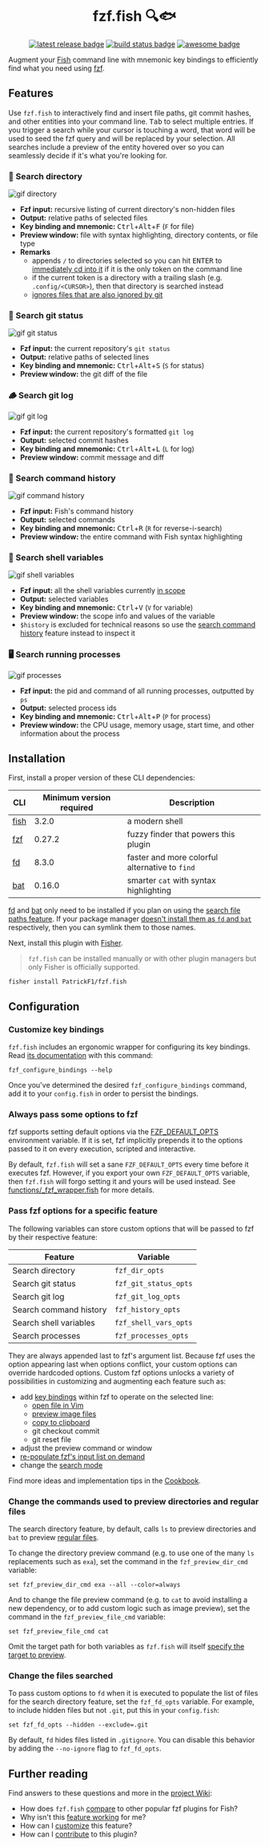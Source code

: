 <div align="center">

# fzf.fish 🔍🐟

[![latest release badge][]](https://github.com/patrickf1/fzf.fish/releases)
[![build status badge][]](https://github.com/patrickf1/fzf.fish/actions)
[![awesome badge][]](https://git.io/awsm.fish)

</div>

Augment your [Fish][] command line with mnemonic key bindings to efficiently find what you need using [fzf][].

## Features

Use `fzf.fish` to interactively find and insert file paths, git commit hashes, and other entities into your command line. <kbd>Tab</kbd> to select multiple entries. If you trigger a search while your cursor is touching a word, that word will be used to seed the fzf query and will be replaced by your selection. All searches include a preview of the entity hovered over so you can seamlessly decide if it's what you're looking for.

### 📁 Search directory

![gif directory](../assets/directory.gif)

- **Fzf input:** recursive listing of current directory's non-hidden files
- **Output:** relative paths of selected files
- **Key binding and mnemonic:** <kbd>Ctrl</kbd>+<kbd>Alt</kbd>+<kbd>F</kbd> (`F` for file)
- **Preview window:** file with syntax highlighting, directory contents, or file type
- **Remarks**
  - appends `/` to directories selected so you can hit <kbd>ENTER</kbd> to [immediately cd into it][cd docs] if it is the only token on the command line
  - if the current token is a directory with a trailing slash (e.g. `.config/<CURSOR>`), then that directory is searched instead
  - [ignores files that are also ignored by git](#fd-gi)

### 📝 Search git status

![gif git status](../assets/git_status.gif)

- **Fzf input:** the current repository's `git status`
- **Output:** relative paths of selected lines
- **Key binding and mnemonic:** <kbd>Ctrl</kbd>+<kbd>Alt</kbd>+<kbd>S</kbd> (`S` for status)
- **Preview window:** the git diff of the file

### 🪵 Search git log

![gif git log](../assets/git_log.gif)

- **Fzf input:** the current repository's formatted `git log`
- **Output:** selected commit hashes
- **Key binding and mnemonic:** <kbd>Ctrl</kbd>+<kbd>Alt</kbd>+<kbd>L</kbd> (`L` for log)
- **Preview window:** commit message and diff

### 📜 Search command history

![gif command history](../assets/command_history.gif)

- **Fzf input:** Fish's command history
- **Output:** selected commands
- **Key binding and mnemonic:** <kbd>Ctrl</kbd>+<kbd>R</kbd> (`R` for reverse-i-search)
- **Preview window:** the entire command with Fish syntax highlighting

### 🐚 Search shell variables

![gif shell variables](../assets/shell_variables.gif)

- **Fzf input:** all the shell variables currently [in scope][var scope]
- **Output:** selected variables
- **Key binding and mnemonic:** <kbd>Ctrl</kbd>+<kbd>V</kbd> (`V` for variable)
- **Preview window:** the scope info and values of the variable
- `$history` is excluded for technical reasons so use the [search command history](#previously-run-commands) feature instead to inspect it

### 🖥️ Search running processes

![gif processes](../assets/processes.gif)

- **Fzf input:** the pid and command of all running processes, outputted by `ps`
- **Output:** selected process ids
- **Key binding and mnemonic:** <kbd>Ctrl</kbd>+<kbd>Alt</kbd>+<kbd>P</kbd> (`P` for process)
- **Preview window:** the CPU usage, memory usage, start time, and other information about the process

## Installation

First, install a proper version of these CLI dependencies:

| CLI      | Minimum version required | Description                                    |
| -------- | ------------------------ | ---------------------------------------------- |
| [fish][] | 3.2.0                    | a modern shell                                 |
| [fzf][]  | 0.27.2                   | fuzzy finder that powers this plugin           |
| [fd][]   | 8.3.0                    | faster and more colorful alternative to `find` |
| [bat][]  | 0.16.0                   | smarter `cat` with syntax highlighting         |

[fd][] and [bat][] only need to be installed if you plan on using the [search file paths feature](#file-paths). If your package manager [doesn't install them as `fd` and `bat`](https://github.com/PatrickF1/fzf.fish/wiki/Troubleshooting#search-directory-feature-does-not-work) respectively, then you can symlink them to those names.

Next, install this plugin with [Fisher][].

> `fzf.fish` can be installed manually or with other plugin managers but only Fisher is officially supported.

```fish
fisher install PatrickF1/fzf.fish
```

## Configuration

### Customize key bindings

`fzf.fish` includes an ergonomic wrapper for configuring its key bindings. Read [its documentation](/functions/_fzf_configure_bindings_help.fish) with this command:

```fish
fzf_configure_bindings --help
```

Once you've determined the desired `fzf_configure_bindings` command, add it to your `config.fish` in order to persist the bindings.

### Always pass some options to fzf

fzf supports setting default options via the [FZF_DEFAULT_OPTS](https://github.com/junegunn/fzf#environment-variables) environment variable. If it is set, fzf implicitly prepends it to the options passed to it on every execution, scripted and interactive.

By default, `fzf.fish` will set a sane `FZF_DEFAULT_OPTS` every time before it executes fzf. However, if you export your own `FZF_DEFAULT_OPTS` variable, then `fzf.fish` will forgo setting it and yours will be used instead. See [functions/\_fzf_wrapper.fish](functions/_fzf_wrapper.fish) for more details.

### Pass fzf options for a specific feature

The following variables can store custom options that will be passed to fzf by their respective feature:

| Feature                | Variable              |
| ---------------------- | --------------------- |
| Search directory       | `fzf_dir_opts`        |
| Search git status      | `fzf_git_status_opts` |
| Search git log         | `fzf_git_log_opts`    |
| Search command history | `fzf_history_opts`    |
| Search shell variables | `fzf_shell_vars_opts` |
| Search processes       | `fzf_processes_opts`  |

They are always appended last to fzf's argument list. Because fzf uses the option appearing last when options conflict, your custom options can override hardcoded options. Custom fzf options unlocks a variety of possibilities in customizing and augmenting each feature such as:

- add [key bindings](https://www.mankier.com/1/fzf#Key/Event_Bindings) within fzf to operate on the selected line:
  - [open file in Vim](https://github.com/junegunn/fzf/issues/1360)
  - [preview image files](https://gitter.im/junegunn/fzf?at=5947962ef6a78eab48620792)
  - [copy to clipboard](https://betterprogramming.pub/boost-your-command-line-productivity-with-fuzzy-finder-985aa162ba5d)
  - git checkout commit
  - git reset file
- adjust the preview command or window
- [re-populate fzf's input list on demand](https://github.com/junegunn/fzf/issues/1750)
- change the [search mode](https://github.com/junegunn/fzf#search-syntax)

Find more ideas and implementation tips in the [Cookbook](https://github.com/PatrickF1/fzf.fish/wiki/Cookbook).

### Change the commands used to preview directories and regular files

The search directory feature, by default, calls `ls` to preview directories and `bat` to preview [regular files](https://stackoverflow.com/questions/6858452).

To change the directory preview command (e.g. to use one of the many `ls` replacements such as `exa`), set the command in the `fzf_preview_dir_cmd` variable:

```fish
set fzf_preview_dir_cmd exa --all --color=always
```

And to change the file preview command (e.g. to `cat` to avoid installing a new dependency, or to add custom logic such as image preview), set the command in the `fzf_preview_file_cmd` variable:

```fish
set fzf_preview_file_cmd cat
```

Omit the target path for both variables as `fzf.fish` will itself [specify the target to preview](functions/_fzf_preview_file.fish#L7).

### Change the files searched

To pass custom options to `fd` when it is executed to populate the list of files for the search directory feature, set the `fzf_fd_opts` variable. For example, to include hidden files but not `.git`, put this in your `config.fish`:

```fish
set fzf_fd_opts --hidden --exclude=.git
```

<a id='fd-gi'></a>By default, `fd` hides files listed in `.gitignore`. You can disable this behavior by adding the `--no-ignore` flag to `fzf_fd_opts`.

## Further reading

Find answers to these questions and more in the [project Wiki](https://github.com/PatrickF1/fzf.fish/wiki):

- How does `fzf.fish` [compare](https://github.com/PatrickF1/fzf.fish/wiki/Prior-Art) to other popular fzf plugins for Fish?
- Why isn't this [feature working](https://github.com/PatrickF1/fzf.fish/wiki/Troubleshooting) for me?
- How can I [customize](https://github.com/PatrickF1/fzf.fish/wiki/Cookbook) this feature?
- How can I [contribute](https://github.com/PatrickF1/fzf.fish/wiki/Contributing) to this plugin?

[awesome badge]: https://awesome.re/mentioned-badge.svg
[bat]: https://github.com/sharkdp/bat
[build status badge]: https://img.shields.io/github/workflow/status/patrickf1/fzf.fish/CI
[cd docs]: https://fishshell.com/docs/current/cmds/cd.html
[fd]: https://github.com/sharkdp/fd
[fish]: https://fishshell.com
[fisher]: https://github.com/jorgebucaran/fisher
[fzf]: https://github.com/junegunn/fzf
[latest release badge]: https://img.shields.io/github/v/release/patrickf1/fzf.fish
[var scope]: https://fishshell.com/docs/current/#variable-scope
